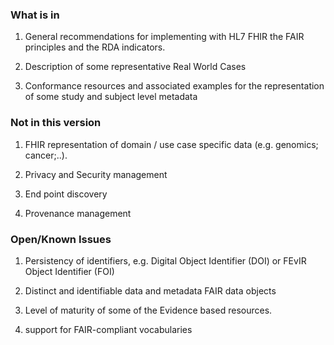 ### What is in

1.  General recommendations for implementing with HL7 FHIR the FAIR
    principles and the RDA indicators.

2.  Description of some representative Real World Cases  

3.  Conformance resources and associated examples for the representation
    of some study and subject level metadata

### Not in this version

1.  FHIR representation of domain / use case specific data (e.g.
    genomics; cancer;..).

2.  Privacy and Security management

3.  End point discovery

4.  Provenance management

### Open/Known Issues

1.  Persistency of identifiers, e.g. Digital Object Identifier (DOI) or
    FEvIR Object Identifier (FOI)

2.  Distinct and identifiable data and metadata FAIR data objects

3.  Level of maturity of some of the Evidence based resources.

4.  support for FAIR-compliant vocabularies
